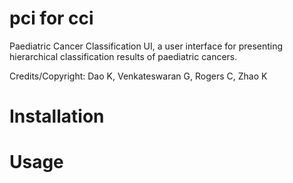 # pci for cci
Paediatric Cancer Classification UI,  a user interface for presenting hierarchical classification results of paediatric cancers.

Credits/Copyright: Dao K, Venkateswaran G, Rogers C, Zhao K

# Installation

# Usage
